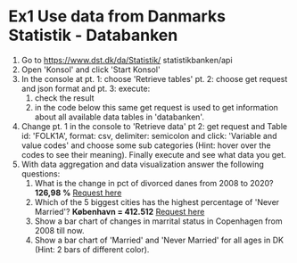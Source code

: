 # Ex1 Use data from Danmarks Statistik - Databanken

1. Go to https://www.dst.dk/da/Statistik/	statistikbanken/api
2. Open 'Konsol' and click 'Start Konsol'
3. In the console at pt. 1: choose 'Retrieve tables' pt. 2: choose get request and json format and pt. 3: execute:
	1. check the result
	2. in the code below this same get request is used to get information about all available data tables in 'databanken'.
4. Change pt. 1 in the console to 'Retrieve data' pt 2: get request and Table id: 'FOLK1A', format: csv, delimiter: semicolon and click: 'Variable and value codes' and choose some sub categories (Hint: hover over the codes to see their meaning). Finally execute and see what data you get.
5. With data aggregation and data visualization answer the following questions:
	1. What is the change in pct of divorced danes from 2008 to 2020? **126,98 %** [Request here](https://api.statbank.dk/v1/data/FOLK1A/CSV?valuePresentation=Default&delimiter=Semicolon&civilstand=F&tid=2008K1%2C2020K1)
	2. Which of the 5 biggest cities has the highest percentage of 'Never Married'? **København = 412.512** [Request here](https://api.statbank.dk/v1/data/FOLK1A/CSV?valuePresentation=CodeAndValue&delimiter=Semicolon&Tid=2020K1&OMR%C3%85DE=851%2C101%2C630%2C751%2C461&CIVILSTAND=U)
	3. Show a bar chart of changes in marrital status in Copenhagen from 2008 till now. 
	4. Show a bar chart of 'Married' and 'Never Married' for all ages in DK (Hint: 2 bars of different color).